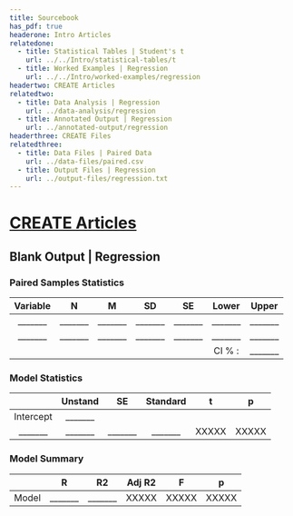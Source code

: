 ```yaml
---
title: Sourcebook
has_pdf: true
headerone: Intro Articles
relatedone:
  - title: Statistical Tables | Student's t
    url: ../../Intro/statistical-tables/t
  - title: Worked Examples | Regression
    url: ../../Intro/worked-examples/regression
headertwo: CREATE Articles
relatedtwo:
  - title: Data Analysis | Regression
    url: ../data-analysis/regression
  - title: Annotated Output | Regression
    url: ../annotated-output/regression
headerthree: CREATE Files
relatedthree:
  - title: Data Files | Paired Data
    url: ../data-files/paired.csv
  - title: Output Files | Regression
    url: ../output-files/regression.txt
---
```


# [CREATE Articles](../index.md)

## Blank Output | Regression

### Paired Samples Statistics 

| Variable | N | M | SD | SE | Lower | Upper |
|:---:|:---:|:---:|:---:|:---:|:---:|:---:|
| _______ | _______ | _______ | _______ | _______ | _______ | _______ |
| _______ | _______ | _______ | _______ | _______ | _______ | _______ |
| | | | |  | CI % : | _______ |

### Model Statistics 

| | Unstand | SE | Standard | t | p |
|:---:|:---:|:---:|:---:|:---:|:---:|
| Intercept | _______ |  |  |  |  |
| _______ | _______ | _______ | _______ | XXXXX | XXXXX |

### Model Summary 

|  | R | R2 | Adj R2 | F | p |
|:---:|:---:|:---:|:---:|:---:|:---:|
| Model | _______ | _______ | XXXXX | XXXXX | XXXXX |
